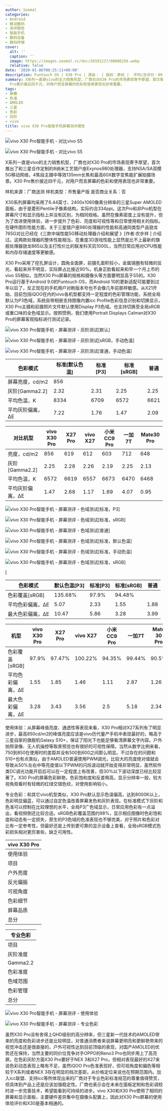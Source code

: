 ```yaml
---
author: Soomal
categories:
- Android
- 移动数码
- 测评报告
- 智能手机
- 数码设备
- 数码终端
cover:
  alt: ''
  caption: ''
  image: https://images.soomal.cc/doc/20191227/00086256.webp
  relative: false
date: '2020-01-06T00:25:11+08:00'
description: Funtouch OS | X30 Pro | 源自： | 版权：原创 |  平均/总评分：09.10/91
summary: X系列一直是vivo的主力销售机型，厂商也对X30 Pro的市场表现寄予厚望，首次推出了和三星合作定制的8纳米工艺猎户座Exynos980处理器，支持NSA/SA双模5G移动网络，4焦段主摄中等效135mm长焦和最高60X数字变焦能扩展拍摄场景。X30
  Pro售价接近四千元，对用户而言屏幕的色彩和使用表现也非常重要。
tags:
- 屏幕
- 色准
- AMOLED
- 三星
- 色彩
- 灰阶
- vivo
title: vivo X30 Pro智能手机屏幕测评报告
---
```


![vivo X30 Pro智能手机 - 对比vivo S5](https://images.soomal.cc/doc/20191227/00086259_01.webp)



![vivo X30 Pro智能手机 - 对比vivo S5](https://images.soomal.cc/doc/20191227/00086260_01.webp)



X系列一直是vivo的主力销售机型，厂商也对X30 Pro的市场表现寄予厚望，首次推出了和三星合作定制的8纳米工艺猎户座Exynos980处理器，支持NSA/SA双模5G移动网络，4焦段主摄中等效135mm长焦和最高60X数字变焦能扩展拍摄场景。X30 Pro售价接近四千元，对用户而言屏幕的色彩和使用表现也非常重要。



样机来源：厂商送测
样机类型：市售量产版
是否商业关系：否



X30系列屏幕均采用了6.44英寸、2400x1080像素分辨率的三星Super AMOLED面板，由于是菱形Pentile子像素结构，实际约合334ppi。这次Pro和非Pro机型在屏幕尺寸和显示指标上并没有区别，为相同规格。虽然在像素密度上没有提升，但为了改进使用体验，进一步提升了色彩、亮度和可视性等和日常使用相关的指标。在硬件图形性能方面，关于三星猎户座980处理器的性能和高通同类型产品骁龙765G对比已经在《三款中端性能5G移动处理器介绍和展望 》[作者:农步祥 ]
介绍过。这两款处理器的整体性能相当，在重度3D游戏性能上显然是比不上最新的旗舰处理器骁龙865以及主打性价比的联发科天玑1000L，当然日常应用对CPU性能和内存存储速度等更敏感。



X30 Pro采用了挖孔屏设计，圆角全面屏，前摄孔面积较小，金属镜圈有轻微的反光，看起来并不明显，实际屏占比接近90%。机身正脸看起来和早一个月上市的vivo S5相似，当然X30 Pro屏幕的规格和摄像头等方面要明显高于S5的。X30 Pro运行基于Android 9.0的Funtouch OS，而Android 10的更新适配可能要到过年以后了，反正现在的手机用户对刷版本号也不会像几年前那样敏感。从X21开始，目前包括iQOO在内的vivo各机型都支持一定程度的色彩管理功能，系统全局默认为P3色域，系统自带相册支持图像内置icc Profile色彩信息识别和切换显示，X30 Pro主摄和前摄照片文件默认使用Display P3色域。也支持切换至全局sRGB或重口味的全色域显示。按照惯例，我们使用Portrait Displays Calman对X30 Pro的屏幕客观指标进行测试记录。



![vivo X30 Pro智能手机 - 屏幕测评 - 灰阶测试[默认]](https://images.soomal.cc/doc/20200106/00086357_01.webp)



![vivo X30 Pro智能手机 - 屏幕测评 - 灰阶测试[sRGB，手动色温]](https://images.soomal.cc/doc/20200106/00086358_01.webp)



![vivo X30 Pro智能手机 - 屏幕测评 - 灰阶测试[普通，手动色温]](https://images.soomal.cc/doc/20200106/00086359_01.webp)



| 色彩模式 | 标准[默认色温] | 标准[P3] | 标准[sRGB] | 普通 |
| --- | --- | --- | --- | --- |
| 屏幕亮度，cd/m2 | 856 |
| 灰阶[Gamma2.2] | 2.32 | 2.31 | 2.25 | 2.25 |
| 平均色温，K | 8334 | 6709 | 6572 | 6621 |
| 平均灰阶偏离，ΔE | 7.22 | 1.76 | 1.47 | 2.09 |



| 对比机型 | vivo X30 Pro | X27 Pro | vivo X27 | 小米CC9 Pro | 一加7T | Mate30 Pro |
| --- | --- | --- | --- | --- | --- | --- |
| 亮度，cd/m2 | 856 | 619 | 612 | 603 | 712 | 648 |
| 灰阶[Gamma2.2] | 2.25 | 2.28 | 2.26 | 2.19 | 2.25 | 2.13 |
| 平均色温，K | 6572 | 6619 | 6557 | 6673 | 6470 | 6468 |
| 平均灰阶偏离，ΔE | 1.47 | 2.68 | 1.17 | 1.69 | 4.07 | 0.95 |



![vivo X30 Pro智能手机 - 屏幕测评 - 色域测试[标准，P3]](https://images.soomal.cc/doc/20200106/00086360_01.webp)



![vivo X30 Pro智能手机 - 屏幕测评 - 色域测试[标准，sRGB]](https://images.soomal.cc/doc/20200106/00086361_01.webp)



![vivo X30 Pro智能手机 - 屏幕测评 - 色域测试[普通]](https://images.soomal.cc/doc/20200106/00086362_01.webp)



![vivo X30 Pro智能手机 - 屏幕测评 - 色域测试[标准，默认色温]](https://images.soomal.cc/doc/20200106/00086363_01.webp)



![vivo X30 Pro智能手机 - 屏幕测评 - 色域测试[标准，手动色温]](https://images.soomal.cc/doc/20200106/00086364_01.webp)



![vivo X30 Pro智能手机 - 屏幕测评 - 色域测试[标准，sRGB]](https://images.soomal.cc/doc/20200106/00086365_01.webp)

[

| 色彩模式 | 默认色温[P3] | 标准[P3] | 标准[sRGB] | 普通 |
| --- | --- | --- | --- | --- |
| 色彩覆盖[sRGB] | 135.68% | 97.9% | 94.48% |
| 平均色彩偏离，ΔE | 5.07 | 2.33 | 1.55 | 1.88 |
| 最大色彩偏离，ΔE | 10.47 | 5.86 | 3.28 | 3.99 |



| 机型 | vivo X30 Pro | X27 Pro | vivo X27 | 小米CC9 Pro | 一加7T | Mate 30 Pro |
| --- | --- | --- | --- | --- | --- | --- |
| 色彩覆盖[sRGB] | 97.9% | 97.47% | 100.22% | 94.35% | 99.44% | 90.5% |
| 平均色彩偏离，ΔE | 1.55 | 1.85 | 1.46 | 1.11 | 2.87 | 1.26 |
| 最大色彩偏离，ΔE | 3.28 | 3.43 | 3.56 | 2.5 | 5.18 | 2.34 |



使用体验：从屏幕峰值亮度、通透性等表现来看，X30 Pro相对X27系列有了明显进步，最高850cd/m2的峰值亮度应该是vivo历代量产手机中表现最好的，略高于三星自家的旗舰机Galaxy S10+，保证了阳光下也能足够看清屏幕文字内容。户外拍照录像、无人机操控等取景预览也有很好的可视性保障。当然从数字比例来看，750到850在使用时的差距并没有500到600之间那么明显。不过存在的问题和S10+也有点类似，由于AMOLED普遍使用PWM调光，比较大的亮度绝对值就会导致从50%左右中等亮度值以下PWM的闪烁波动就开始变得非常明显，虽然软件类DC调光功能开启后可以在一定程度上有改善，但30%以下波动深度已经比较显著了。X30 Pro的屏幕色彩鲜艳，色彩饱和度和反差稍高，显示分辨率一般，较大视角观看时有轻微的红绿交错色纹，对使用影响较小。



专业色彩：和其它vivo机型类似，X30 Pro默认显示色温偏高，达到8000K以上，色彩明显偏蓝，可以通过自定色温改善屏幕发色和灰阶表现。在标准模式下灰阶和色准可以控制在比较理想的水平，全局P3广色域显示，日常应用色彩有一点溢出，看视频倒还比较合适。sRGB色彩覆盖范围约98%，显示相应图像时色彩饱和度和动态有一定损失，原生的P3色域的色准表现也不够完美，对于照片和色彩对比有一定参考性，但最好还是上传到更可靠的显示设备上查看，全局sRGB模式色彩损失相对更厉害些，缺乏可用性。



| vivo X30 Pro |
| --- |
| 使用体验 |
| 项目 | 表现 | 得分 |
| 户外亮度 | 最高亮度856cd/m2，户外可视性出色 | 16 |
| 反光偏振 | 有一定程度反光，不影响户外使用 | 6 |
| 可视角度 | 轻微红绿交错失真，不影响使用 | 10 |
| 色彩细节 | 色彩鲜艳，分辨率一般 | 9 |
| 屏幕品质 | 开启低屏闪模式后30%以下亮度闪烁明显，灰阶差<2 | 9 |
| 总分 |  | 50 |



| 专业色彩 |
| --- |
| 项目 | 成绩 | 得分 |
| 灰阶准度 | ΔE1.47 | 11 |
| Gamma2.2 | 2.25 | 10 |
| 色彩准度 | 平均ΔE1.55，最大ΔE3.28 | 11 |
| 色域范围 | 97.9% | 3 |
| 色彩管理 | 部分应用支持icc色彩管理 | 8 |
| 总分 |  | 43 |



![vivo X30 Pro智能手机 - 屏幕测评 - 使用体验](https://images.soomal.cc/doc/20200106/00086366_01.webp)



![vivo X30 Pro智能手机 - 屏幕测评 - 专业色彩](https://images.soomal.cc/doc/20200106/00086367_01.webp)



虽然X30 Pro没有舍得上QHD级别的高分辨率，但三星新一代技术的AMOLED带来的亮度和色彩进步还是比较明显，对普通消费者来说屏幕更明亮和更鲜艳带来的视觉冲击还是很直接的，户外可视性达到目前顶级的表现，对国产AMOLED的优势还在保持，当然主要的同价位竞争对手OPPO的Reno3 Pro也同步用上了高亮屏。在色彩灰阶方面X30 Pro要好于NEX 3和X27 Pro，但相对表现最好的X27来说色彩动态表现上略有不足，虽然iQOO Pro色准表现好，但可视角度和偏色等相较于X系列或者NEX 3存在明显的档次差距，从价格定位来说也在预期范围内。加入icc联盟、支持icc等所体现出来的厂商对于专业色彩标准规范的尊重值得赞赏，但具体到产品上还是应该加强稳定性。厂商也表示会在未来在面板定制和色彩调校时进一步完善技术，希望能看到可持续的进步。vivo X30和X30 Pro使用了相同的屏幕和显示面板，主要硬件差异集中在摄像头配置上，因此对X30 Pro屏幕的使用体验评价和X30是基本相通的。